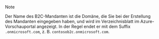 > [!NOTE]
> Der Name des B2C-Mandanten ist die Domäne, die Sie bei der Erstellung des Mandanten eingegeben haben, und wird im Verzeichnisblatt im Azure-Vorschauportal angezeigt.  In der Regel endet er mit dem Suffix `.onmicrosoft.com`, z. B. `contosob2c.onmicrosoft.com`.
> 
> 



<!--HONumber=Nov16_HO2-->


